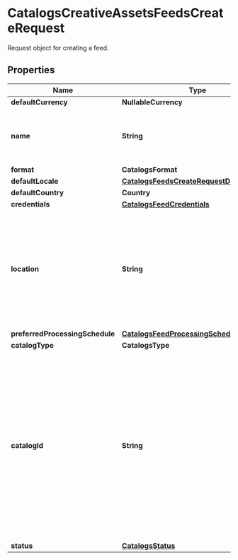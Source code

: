 

# CatalogsCreativeAssetsFeedsCreateRequest

Request object for creating a feed.

## Properties

| Name | Type | Description | Notes |
|------------ | ------------- | ------------- | -------------|
|**defaultCurrency** | **NullableCurrency** |  |  [optional] |
|**name** | **String** | A human-friendly name associated to a given feed. |  |
|**format** | **CatalogsFormat** |  |  |
|**defaultLocale** | [**CatalogsFeedsCreateRequestDefaultLocale**](CatalogsFeedsCreateRequestDefaultLocale.md) |  |  |
|**defaultCountry** | **Country** |  |  |
|**credentials** | [**CatalogsFeedCredentials**](CatalogsFeedCredentials.md) |  |  [optional] |
|**location** | **String** | The URL where a feed is available for download. This URL is what Pinterest will use to download a feed for processing. |  |
|**preferredProcessingSchedule** | [**CatalogsFeedProcessingSchedule**](CatalogsFeedProcessingSchedule.md) |  |  [optional] |
|**catalogType** | **CatalogsType** |  |  |
|**catalogId** | **String** | Catalog id pertaining to the feed. If not provided, feed will use a default catalog based on type. At the moment a catalog can not have multiple creative assets feeds but this will change in the future. |  [optional] |
|**status** | [**CatalogsStatus**](CatalogsStatus.md) |  |  [optional] |



